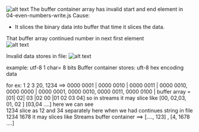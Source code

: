  ![alt text](https://github.com/ManjuRamu/CODODEV/public/git/images/Capture.PNG?raw=true)
 The buffer container array has invalid start and end element in 04-even-numbers-write.js
 Cause: 
  - It slices the binary data into buffer that time it slices the data.

 That buffer array continued number in next first element  
  ![alt text](https://github.com/ManjuRamu/CODODEV/public/git/images/sliced-data.PNG?raw=true)
 
 Invalid data stores in file:
  ![alt text](https://github.com/ManjuRamu/CODODEV/public/git/images/invalid-data-stores.PNG?raw=true)
  
example: 
 utf-8 1 char= 8 bits
 Buffer container stores:  uft-8 hex encoding data

for ex: 1 2 3 20, 1234 ==>  0000 0001 | 0000 0010 | 0000 0011 | 0000 0010, 0000 0000 | 0000 0001, 0000 0010, 0000 0011, 0000 0100 |
  buffer array = [01| 02| 03 |02 00 |01 02 03 04] so in streams it may slice like [00, 02,03, 01, 02  ]  [03,04 ....] here we can see  
  1234 slice as 12 and 34 separately 
here when we had continues string in file
1234 1678
it may slices like
Streams buffer container ==> [...., 123] , [4, 1678 ....]